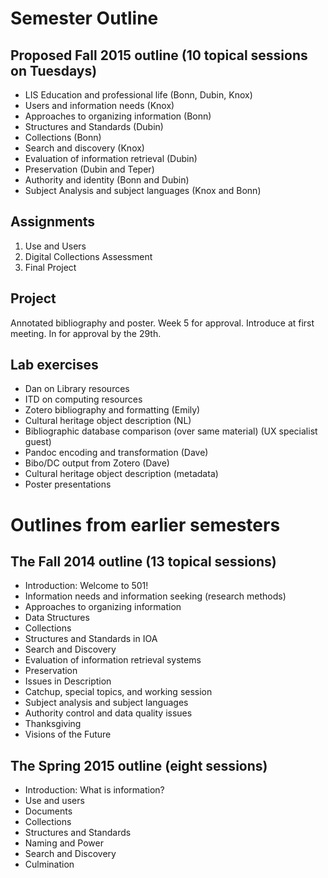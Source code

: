 # Semester Outline

## Proposed Fall 2015 outline (10 topical sessions on Tuesdays)
- LIS Education and professional life    (Bonn, Dubin, Knox)
- Users and information needs            (Knox)
- Approaches to organizing information   (Bonn)
- Structures and Standards               (Dubin)
- Collections                            (Bonn)
- Search and discovery                   (Knox)
- Evaluation of information retrieval    (Dubin)
- Preservation                           (Dubin and Teper)
- Authority and identity                 (Bonn and Dubin)
- Subject Analysis and subject languages (Knox and Bonn)

## Assignments
1. Use and Users
2. Digital Collections Assessment
3. Final Project

## Project 
Annotated bibliography and poster. Week 5 for approval.
Introduce at first meeting. In for approval by the 29th.

## Lab exercises
- Dan on Library resources
- ITD on computing resources
- Zotero bibliography and formatting (Emily)
- Cultural heritage object description (NL)
- Bibliographic database comparison (over same material) (UX specialist guest)
- Pandoc encoding and transformation (Dave)
- Bibo/DC output from Zotero  (Dave)
- Cultural heritage object description (metadata)
- Poster presentations

# Outlines from earlier semesters

## The Fall 2014 outline (13 topical sessions)
- Introduction: Welcome to 501!
- Information needs and information seeking (research methods) <!-- Knox -->
- Approaches to organizing information <!-- Bonn -->
- Data Structures <!-- Dubin -->
- Collections <!-- Bonn -->
- Structures and Standards in IOA <!-- Dubin -->
- Search and Discovery <!-- Knox -->
- Evaluation of information retrieval systems <!-- Knox -->
- Preservation <!-- Teper -->
- Issues in Description <!-- Bonn -->
- Catchup, special topics, and working session
- Subject analysis and subject languages <!-- Bonn and Knox -->
- Authority control and data quality issues <!-- Bonn -->
- Thanksgiving
- Visions of the Future <!-- Bonn and Knox -->

## The Spring 2015 outline (eight sessions)
- Introduction: What is information?
- Use and users
- Documents
- Collections
- Structures and Standards
- Naming and Power
- Search and Discovery
- Culmination
